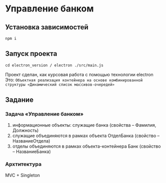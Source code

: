 # Управление банком

## Установка зависимостей
`
npm i
`
## Запуск проекта
`
    cd electron_version / electron ./src/main.js
`

Проект сделан, как курсовая работа с помощью технологии electron 
Это:
`
Объектная реализация контейнера на основе комбинированной структуры «Динамический список массивов-очередей»
`
## Задание
### Задача «Управление банком»
 1. информационные объекты: служащие банка (свойства – Фамилия, Должность)
 2. служащие объединяются в рамках объекта ОтделБанка (свойство – НазваниеОтдела)
 3. отделы объединяются в рамках объекта-контейнера Банк (свойство – НазваниеБанка)



### Архтитектура
MVC + Singleton 
